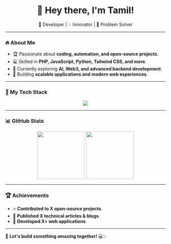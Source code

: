 <h1 align="center">👋 Hey there, I'm Tamil!</h1>
<p align="center">
  🚀 Developer | 💡 Innovator | 🎯 Problem Solver
</p>

---

### 🔥 About Me  
- 🏆 Passionate about **coding, automation, and open-source projects**.  
- 💻 Skilled in **PHP, JavaScript, Python, Tailwind CSS, and more**.  
- 🌱 Currently exploring **AI, Web3, and advanced backend development**.  
- 🚀 Building **scalable applications and modern web experiences**.  

---

### 🚀 My Tech Stack  
<div align="center">
  <img src="https://skillicons.dev/icons?i=php,js,python,tailwind,html,css,mysql,git,github" />
</div>

---

### 📊 GitHub Stats  
<div align="center">
  <img src="https://github-readme-stats.vercel.app/api?username=thswebsolution&show_icons=true&theme=radical&count_private=true" height="150"/>
  <img src="[https://github-readme-streak-stats.herokuapp.com/?user=thswebsolution](https://github-readme-stats.vercel.app/api?username=thswebsolution)&theme=radical" height="150"/>
</div>

---

### 🏆 Achievements  
- ⭐ **Contributed to X open-source projects**.  
- 📜 **Published X technical articles & blogs**.  
- 🚀 **Developed X+ web applications**.  

---

🚀 **Let's build something amazing together!** 💻✨

